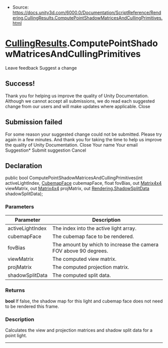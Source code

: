 * Source: https://docs.unity3d.com/6000.0/Documentation/ScriptReference/Rendering.CullingResults.ComputePointShadowMatricesAndCullingPrimitives.html

#  [CullingResults](https://docs.unity3d.com/6000.0/Documentation/ScriptReference/Rendering.CullingResults.html).ComputePointShadowMatricesAndCullingPrimitives
Leave feedback
Suggest a change
## Success!
Thank you for helping us improve the quality of Unity Documentation. Although we cannot accept all submissions, we do read each suggested change from our users and will make updates where applicable.
Close
## Submission failed
For some reason your suggested change could not be submitted. Please <a>try again</a> in a few minutes. And thank you for taking the time to help us improve the quality of Unity Documentation.
Close
Your name Your email Suggestion* Submit suggestion
Cancel
## Declaration
public bool ComputePointShadowMatricesAndCullingPrimitives(int activeLightIndex, [CubemapFace](https://docs.unity3d.com/6000.0/Documentation/ScriptReference/CubemapFace.html) cubemapFace, float fovBias, out [Matrix4x4](https://docs.unity3d.com/6000.0/Documentation/ScriptReference/Matrix4x4.html) viewMatrix, out [Matrix4x4](https://docs.unity3d.com/6000.0/Documentation/ScriptReference/Matrix4x4.html) projMatrix, out [Rendering.ShadowSplitData](https://docs.unity3d.com/6000.0/Documentation/ScriptReference/Rendering.ShadowSplitData.html) shadowSplitData); 
### Parameters
Parameter | Description  
---|---  
activeLightIndex | The index into the active light array.  
cubemapFace | The cubemap face to be rendered.  
fovBias | The amount by which to increase the camera FOV above 90 degrees.  
viewMatrix | The computed view matrix.  
projMatrix | The computed projection matrix.  
shadowSplitData | The computed split data.  
### Returns
**bool** If false, the shadow map for this light and cubemap face does not need to be rendered this frame. 
### Description
Calculates the view and projection matrices and shadow split data for a point light.
* * *
